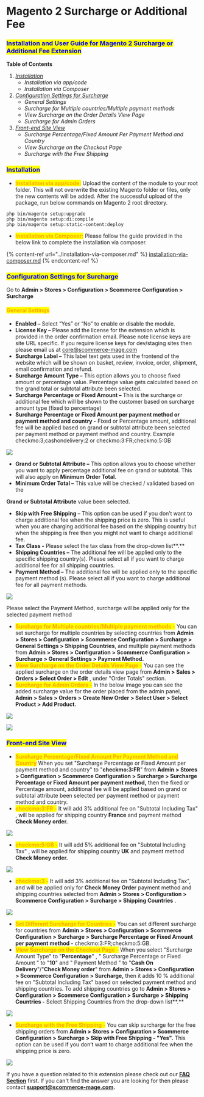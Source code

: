 # Magento 2 Surcharge or Additional Fee

### <mark style="color:blue;">Installation and User Guide for Magento 2 Surcharge or Additional Fee Extension</mark>

**Table of Contents**

1. [_Installation_ ](magento-2-surcharge-or-additional-fee.md#\_bookmark0)
   * _Installation via app/code_&#x20;
   * _Installation via Composer_
2. [_Configuration Settings for Surcharge_ ](magento-2-surcharge-or-additional-fee.md#\_bookmark3)
   * _General Settings_&#x20;
   * _Surcharge for Multiple countries/Multiple payment methods_&#x20;
   * _View Surcharge on the Order Details View Page_&#x20;
   * _Surcharge for Admin Orders_&#x20;
3. [_Front-end Site View_ ](magento-2-surcharge-or-additional-fee.md#\_bookmark8)
   * _Surcharge Percentage/Fixed Amount Per Payment Method and Country_&#x20;
   * _View Surcharge on the Checkout Page_&#x20;
   * _Surcharge with the Free Shipping_&#x20;

### <mark style="color:blue;">Installation</mark> <a href="#_bookmark0" id="_bookmark0"></a>

* <mark style="color:orange;">**Installation via app/code:**</mark> Upload the content of the module to your root folder. This will not overwrite the existing Magento folder or files, only the new contents will be added. After the successful upload of the package, run below commands on Magento 2 root directory.

```
php bin/magento setup:upgrade
php bin/magento setup:di:compile
php bin/magento setup:static-content:deploy
```

* <mark style="color:orange;">**Installation via Composer:**</mark> Please follow the guide provided in the below link to complete the installation via composer.

{% content-ref url="../installation-via-composer.md" %}
[installation-via-composer.md](../installation-via-composer.md)
{% endcontent-ref %}

### <mark style="color:blue;">Configuration Settings for Surcharge</mark> <a href="#_bookmark3" id="_bookmark3"></a>

Go to **Admin > Stores > Configuration > Scommerce Configuration > Surcharge**

#### <mark style="color:orange;">General Settings</mark> <a href="#_bookmark4" id="_bookmark4"></a>

* **Enabled –** Select “Yes” or “No” to enable or disable the module.
* **License Key –** Please add the license for the extension which is provided in the order confirmation email. Please note license keys are site URL specific. If you require license keys for dev/staging sites then please email us at [core@scommerce-mage.com](mailto:core@scommerce-mage.com)
* **Surcharge Label –** This label text gets used in the frontend of the website which will be shown on basket, review, invoice, order, shipment, email confirmation and refund.
* **Surcharge Amount Type –** This option allows you to choose fixed amount or percentage value. Percentage value gets calculated based on the grand total or subtotal attribute been selected.
* **Surcharge Percentage or Fixed Amount –** This is the surcharge or additional fee which will be shown to the customer based on surcharge amount type (fixed to percentage)
* **Surcharge Percentage or Fixed Amount per payment method or payment method and country -** Fixed or Percentage amount, additional fee will be applied based on grand or subtotal attribute been selected per payment method or payment method and country. Example checkmo:3;cashondelivery:2 or checkmo:3:FR;checkmo:5:GB

![](../../.gitbook/assets/surcharge\_general.jpg)



* **Grand or Subtotal Attribute –** This option allows you to choose whether you want to apply percentage additional fee on grand or subtotal. This will also apply on **Minimum Order Total**.
* **Minimum Order Total –** This value will be checked / validated based on the

**Grand or Subtotal Attribute** value been selected.

* **Skip with Free Shipping –** This option can be used if you don’t want to charge additional fee when the shipping price is zero. This is useful when you are charging additional fee based on the shipping country but when the shipping is free then you might not want to charge additional fee.
* **Tax Class -** Please select the tax class from the drop-down list**.**
* **Shipping Countries –** The additional fee will be applied only to the specific shipping country(s). Please select all if you want to charge additional fee for all shipping countries.
* **Payment Method –** The additional fee will be applied only to the specific payment method (s). Please select all if you want to charge additional fee for all payment methods.

![](../../.gitbook/assets/surcharge\_general2.jpg)

Please select the Payment Method, surcharge will be applied only for the selected payment method

* <mark style="color:orange;">**Surcharge for Multiple countries/Multiple payment methods -**</mark> You can set surcharge for multiple countries by selecting countries from **Admin > Stores > Configuration > Scommerce Configuration > Surcharge > General Settings > Shipping Countries**, and multiple payment methods from **Admin > Stores > Configuration > Scommerce Configuration > Surcharge > General Settings > Payment Method.**
* <mark style="color:orange;">**View Surcharge on the Order Details View Page -**</mark> You can see the applied surcharge on the order details view page from **Admin > Sales > Orders > Select Order > Edit** , under "Order Totals" section.
* <mark style="color:orange;">**Surcharge for Admin Orders -**</mark> In the below image you can see the added surcharge value for the order placed from the admin panel, **Admin > Sales > Orders > Create New Order > Select User > Select Product > Add Product.**

![](<../../.gitbook/assets/3 (45)>)

![](<../../.gitbook/assets/4 (3)>)

### <mark style="color:blue;">Front-end Site View</mark> <a href="#_bookmark8" id="_bookmark8"></a>

* <mark style="color:orange;">**Surcharge Percentage/Fixed Amount Per Payment Method and Country**</mark> When you set "Surcharge Percentage or Fixed Amount per payment method and country" to "**checkmo:3:FR**" from **Admin > Stores > Configuration > Scommerce Configuration > Surcharge > Surcharge Percentage or Fixed Amount per payment method,** then the fixed or Percentage amount, additional fee will be applied based on grand or subtotal attribute been selected per payment method or payment method and country.
* <mark style="color:orange;">**checkmo:3:FR -**</mark> It will add 3% additional fee on "Subtotal Including Tax" , will be applied for shipping country **France** and payment method **Check Money order.**

![](<../../.gitbook/assets/5 (70)>)

* <mark style="color:orange;">**checkmo:5:GB -**</mark> It will add 5% additional fee on "Subtotal Including Tax" , will be applied for shipping country **UK** and payment method **Check Money order.**

![](<../../.gitbook/assets/6 (27)>)

* <mark style="color:orange;">**checkmo:3 -**</mark> It will add 3% additional fee on "Subtotal Including Tax", and will be applied only for **Check Money Order** payment method and shipping countries selected from **Admin > Stores > Configuration > Scommerce Configuration > Surcharge > Shipping Countries** .

![](<../../.gitbook/assets/7 (4)>)

* <mark style="color:orange;">**Set Different Surcharge for Countries -**</mark> You can set different surcharge for countries from **Admin > Stores > Configuration > Scommerce Configuration > Surcharge > Surcharge Percentage or Fixed Amount per payment method -** checkmo:3:FR;checkmo:5:GB.
* <mark style="color:orange;">**View Surcharge on the Checkout Page -**</mark> When you select "Surcharge Amount Type" to "**Percentage**" , " Surcharge Percentage or Fixed Amount " to "**10**" and " Payment Method " to "**Cash On Delivery**"/"**Check Money order**" from **Admin > Stores > Configuration > Scommerce Configuration > Surcharge,** then it adds 10 % additional fee on "Subtotal Including Tax" based on selected payment method and shipping countries. To add shipping countries go to **Admin > Stores > Configuration > Scommerce Configuration > Surcharge > Shipping Countries -** Select Shipping Countries from the drop-down list**.**

![](<../../.gitbook/assets/8 (53)>)

* <mark style="color:orange;">**Surcharge with the Free Shipping -**</mark> You can skip surcharge for the free shipping orders from **Admin > Stores > Configuration > Scommerce Configuration > Surcharge > Skip with Free Shipping - "Yes".** This option can be used if you don’t want to charge additional fee when the shipping price is zero.

![](<../../.gitbook/assets/9 (35)>)

If you have a question related to this extension please check out our [**FAQ Section**](https://www.scommerce-mage.com/magento2-surcharge-or-additional-fee.html#faq) first. If you can't find the answer you are looking for then please contact [**support@scommerce-mage.com**](mailto:core@scommerce-mage.com)**.**

